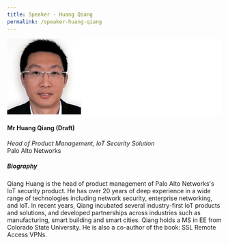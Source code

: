 ```yaml
---
title: Speaker - Huang Qiang
permalink: /speaker-huang-qiang
---
```


![Huang Qiang](/images/speakers/Huang-Qiang.jpg)

#### **Mr Huang Qiang (Draft)**

*Head of Product Management, IoT Security Solution*  
Palo Alto Networks

##### **Biography**

Qiang Huang is the head of product management of Palo Alto Networks's IoT security product.  He has over 20 years of deep experience in a wide range of technologies including network security, enterprise networking, and IoT.  In recent years, Qiang incubated several industry-first IoT products and solutions, and developed partnerships across industries such as manufacturing, smart building and smart cities.  Qiang holds a MS in EE from Colorado State University. He is also a co-author of the book: SSL Remote Access VPNs.